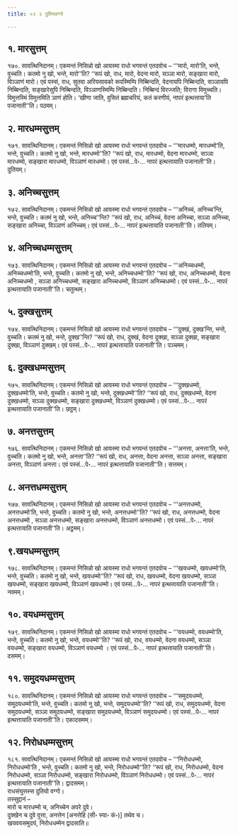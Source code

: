 ```yaml
---
title: ०२ २ दुतियवग्गो

---
```



## १. मारसुत्तम्

१७०. सावत्थिनिदानम्। एकमन्तं निसिन्नो खो आयस्मा राधो भगवन्तं एतदवोच – ‘‘‘मारो, मारो’ति, भन्ते, वुच्चति। कतमो नु खो, भन्ते, मारो’’ति? ‘‘रूपं खो, राध, मारो, वेदना मारो, सञ्ञा मारो, सङ्खारा मारो, विञ्ञाणं मारो। एवं पस्सं, राध, सुतवा अरियसावको रूपस्मिम्पि निब्बिन्दति, वेदनायपि निब्बिन्दति, सञ्ञायपि निब्बिन्दति, सङ्खारेसुपि निब्बिन्दति, विञ्ञाणस्मिम्पि निब्बिन्दति। निब्बिन्दं विरज्जति; विरागा विमुच्चति। विमुत्तस्मिं विमुत्तमिति ञाणं होति। ‘खीणा जाति, वुसितं ब्रह्मचरियं, कतं करणीयं, नापरं इत्थत्ताया’ति पजानाती’’ति। पठमम्।  


## २. मारधम्मसुत्तम्

१७१. सावत्थिनिदानम्। एकमन्तं निसिन्नो खो आयस्मा राधो भगवन्तं एतदवोच – ‘‘‘मारधम्मो, मारधम्मो’ति, भन्ते, वुच्चति। कतमो नु खो, भन्ते, मारधम्मो’’ति? ‘‘रूपं खो, राध, मारधम्मो, वेदना मारधम्मो, सञ्ञा मारधम्मो, सङ्खारा मारधम्मो, विञ्ञाणं मारधम्मो। एवं पस्सं…पे॰… नापरं इत्थत्तायाति पजानाती’’ति। दुतियम्।  


## ३. अनिच्चसुत्तम्

१७२. सावत्थिनिदानम्। एकमन्तं निसिन्नो खो आयस्मा राधो भगवन्तं एतदवोच – ‘‘‘अनिच्चं, अनिच्च’न्ति, भन्ते, वुच्चति। कतमं नु खो, भन्ते, अनिच्च’’न्ति? ‘‘रूपं खो, राध, अनिच्चं, वेदना अनिच्चा, सञ्ञा अनिच्चा, सङ्खारा अनिच्चा, विञ्ञाणं अनिच्चम्। एवं पस्सं…पे॰… नापरं इत्थत्तायाति पजानाती’’ति। ततियम्।  


## ४. अनिच्चधम्मसुत्तम्

१७३. सावत्थिनिदानम्। एकमन्तं निसिन्नो खो आयस्मा राधो भगवन्तं एतदवोच – ‘‘‘अनिच्चधम्मो, अनिच्चधम्मो’ति, भन्ते, वुच्चति। कतमो नु खो, भन्ते, अनिच्चधम्मो’’ति? ‘‘रूपं खो, राध, अनिच्चधम्मो, वेदना अनिच्चधम्मो , सञ्ञा अनिच्चधम्मो, सङ्खारा अनिच्चधम्मो, विञ्ञाणं अनिच्चधम्मो। एवं पस्सं…पे॰… नापरं इत्थत्तायाति पजानाती’’ति। चतुत्थम्।  


## ५. दुक्खसुत्तम्

१७४. सावत्थिनिदानम्। एकमन्तं निसिन्नो खो आयस्मा राधो भगवन्तं एतदवोच – ‘‘‘दुक्खं, दुक्ख’न्ति, भन्ते, वुच्चति। कतमं नु खो, भन्ते, दुक्ख’’न्ति? ‘‘रूपं खो, राध, दुक्खं, वेदना दुक्खा, सञ्ञा दुक्खा, सङ्खारा दुक्खा, विञ्ञाणं दुक्खम्। एवं पस्सं…पे॰… नापरं इत्थत्तायाति पजानाती’’ति। पञ्चमम्।  


## ६. दुक्खधम्मसुत्तम्

१७५. सावत्थिनिदानम्। एकमन्तं निसिन्नो खो आयस्मा राधो भगवन्तं एतदवोच – ‘‘‘दुक्खधम्मो, दुक्खधम्मो’ति, भन्ते, वुच्चति। कतमो नु खो, भन्ते, दुक्खधम्मो’’ति? ‘‘रूपं खो, राध, दुक्खधम्मो, वेदना दुक्खधम्मो, सञ्ञा दुक्खधम्मो, सङ्खारा दुक्खधम्मो, विञ्ञाणं दुक्खधम्मो। एवं पस्सं…पे॰… नापरं इत्थत्तायाति पजानाती’’ति। छट्ठम्।  


## ७. अनत्तसुत्तम्

१७६. सावत्थिनिदानम्। एकमन्तं निसिन्नो खो आयस्मा राधो भगवन्तं एतदवोच – ‘‘‘अनत्ता, अनत्ता’ति, भन्ते, वुच्चति। कतमो नु खो, भन्ते, अनत्ता’’ति? ‘‘रूपं खो, राध, अनत्ता, वेदना अनत्ता, सञ्ञा अनत्ता, सङ्खारा अनत्ता, विञ्ञाणं अनत्ता। एवं पस्सं…पे॰… नापरं इत्थत्तायाति पजानाती’’ति। सत्तमम्।  


## ८. अनत्तधम्मसुत्तम्

१७७. सावत्थिनिदानम्। एकमन्तं निसिन्नो खो आयस्मा राधो भगवन्तं एतदवोच – ‘‘‘अनत्तधम्मो, अनत्तधम्मो’ति, भन्ते, वुच्चति। कतमो नु खो, भन्ते, अनत्तधम्मो’’ति? ‘‘रूपं खो, राध, अनत्तधम्मो, वेदना अनत्तधम्मो , सञ्ञा अनत्तधम्मो, सङ्खारा अनत्तधम्मो, विञ्ञाणं अनत्तधम्मो। एवं पस्सं…पे॰… नापरं इत्थत्तायाति पजानाती’’ति। अट्ठमम्।  


## ९.खयधम्मसुत्तम्

१७८. सावत्थिनिदानम्। एकमन्तं निसिन्नो खो आयस्मा राधो भगवन्तं एतदवोच – ‘‘‘खयधम्मो, खयधम्मो’ति, भन्ते, वुच्चति। कतमो नु खो, भन्ते, खयधम्मो’’ति? ‘‘रूपं खो, राध, खयधम्मो, वेदना खयधम्मो, सञ्ञा खयधम्मो, सङ्खारा खयधम्मो, विञ्ञाणं खयधम्मो। एवं पस्सं…पे॰… नापरं इत्थत्तायाति पजानाती’’ति। नवमम्।  


## १०. वयधम्मसुत्तम्

१७९. सावत्थिनिदानम्। एकमन्तं निसिन्नो खो आयस्मा राधो भगवन्तं एतदवोच – ‘‘‘वयधम्मो, वयधम्मो’ति, भन्ते, वुच्चति। कतमो नु खो, भन्ते, वयधम्मो’’ति? ‘‘रूपं खो, राध, वयधम्मो, वेदना वयधम्मो, सञ्ञा वयधम्मो, सङ्खारा वयधम्मो, विञ्ञाणं वयधम्मो । एवं पस्सं…पे॰… नापरं इत्थत्तायाति पजानाती’’ति। दसमम्।  


## ११. समुदयधम्मसुत्तम्

१८०. सावत्थिनिदानम्। एकमन्तं निसिन्नो खो आयस्मा राधो भगवन्तं एतदवोच – ‘‘‘समुदयधम्मो, समुदयधम्मो’ति, भन्ते, वुच्चति। कतमो नु खो, भन्ते, समुदयधम्मो’’ति? ‘‘रूपं खो, राध, समुदयधम्मो, वेदना समुदयधम्मो, सञ्ञा समुदयधम्मो, सङ्खारा समुदयधम्मो, विञ्ञाणं समुदयधम्मो। एवं पस्सं…पे॰… नापरं इत्थत्तायाति पजानाती’’ति। एकादसमम्।  


## १२. निरोधधम्मसुत्तम्

१८१. सावत्थिनिदानम्। एकमन्तं निसिन्नो खो आयस्मा राधो भगवन्तं एतदवोच – ‘‘‘निरोधधम्मो, निरोधधम्मो’ति , भन्ते, वुच्चति। कतमो नु खो, भन्ते, निरोधधम्मो’’ति? ‘‘रूपं खो, राध, निरोधधम्मो, वेदना निरोधधम्मो, सञ्ञा निरोधधम्मो, सङ्खारा निरोधधम्मो, विञ्ञाणं निरोधधम्मो। एवं पस्सं…पे॰… नापरं इत्थत्तायाति पजानाती’’ति। द्वादसमम्।  
राधसंयुत्तस्स दुतियो वग्गो।  
तस्सुद्दानं –  
मारो च मारधम्मो च, अनिच्चेन अपरे दुवे।  
दुक्खेन च दुवे वुत्ता, अनत्तेन [अनत्तेहि (सी॰ स्या॰ कं॰)] तथेव च।  
खयवयसमुदयं, निरोधधम्मेन द्वादसाति॥  